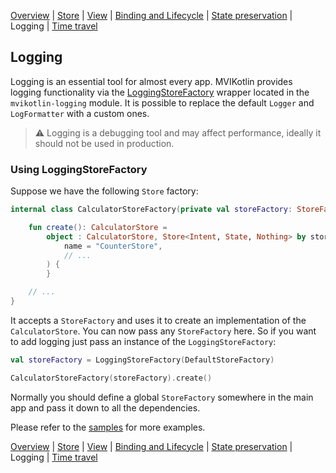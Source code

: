 [Overview](index.md) | [Store](store.md) | [View](view.md) | [Binding and Lifecycle](binding_and_lifecycle.md) | [State preservation](state_preservation.md) | Logging | [Time travel](time_travel.md)

## Logging

Logging is an essential tool for almost every app. MVIKotlin provides logging functionality via the [LoggingStoreFactory](https://github.com/arkivanov/MVIKotlin/blob/master/mvikotlin-logging/src/commonMain/kotlin/com/arkivanov/mvikotlin/logging/store/LoggingStoreFactory.kt) wrapper located in the `mvikotlin-logging` module. It is possible to replace the default `Logger` and `LogFormatter` with a custom ones.

> ⚠️ Logging is a debugging tool and may affect performance, ideally it should not be used in production.

### Using LoggingStoreFactory

Suppose we have the following `Store` factory:

```kotlin
internal class CalculatorStoreFactory(private val storeFactory: StoreFactory) {

    fun create(): CalculatorStore =
        object : CalculatorStore, Store<Intent, State, Nothing> by storeFactory.create(
            name = "CounterStore",
            // ...
        ) {
        }

    // ...
}
```

It accepts a `StoreFactory` and uses it to create an implementation of the `CalculatorStore`. You can now pass any `StoreFactory` here. So if you want to add logging just pass an instance of the `LoggingStoreFactory`:

```kotlin
val storeFactory = LoggingStoreFactory(DefaultStoreFactory)

CalculatorStoreFactory(storeFactory).create()
```

Normally you should define a global `StoreFactory` somewhere in the main app and pass it down to all the dependencies.

Please refer to the [samples](https://github.com/arkivanov/MVIKotlin/tree/master/sample) for more examples.

[Overview](index.md) | [Store](store.md) | [View](view.md) | [Binding and Lifecycle](binding_and_lifecycle.md) | [State preservation](state_preservation.md) | Logging | [Time travel](time_travel.md)
